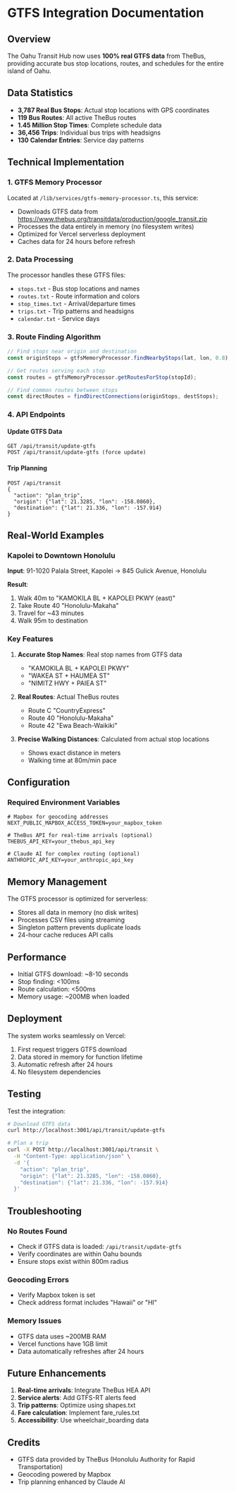 # GTFS Integration Documentation

## Overview

The Oahu Transit Hub now uses **100% real GTFS data** from TheBus, providing accurate bus stop locations, routes, and schedules for the entire island of Oahu.

## Data Statistics

- **3,787 Real Bus Stops**: Actual stop locations with GPS coordinates
- **119 Bus Routes**: All active TheBus routes
- **1.45 Million Stop Times**: Complete schedule data
- **36,456 Trips**: Individual bus trips with headsigns
- **130 Calendar Entries**: Service day patterns

## Technical Implementation

### 1. GTFS Memory Processor

Located at `/lib/services/gtfs-memory-processor.ts`, this service:

- Downloads GTFS data from https://www.thebus.org/transitdata/production/google_transit.zip
- Processes the data entirely in memory (no filesystem writes)
- Optimized for Vercel serverless deployment
- Caches data for 24 hours before refresh

### 2. Data Processing

The processor handles these GTFS files:
- `stops.txt` - Bus stop locations and names
- `routes.txt` - Route information and colors
- `stop_times.txt` - Arrival/departure times
- `trips.txt` - Trip patterns and headsigns
- `calendar.txt` - Service days

### 3. Route Finding Algorithm

```typescript
// Find stops near origin and destination
const originStops = gtfsMemoryProcessor.findNearbyStops(lat, lon, 0.8); // 800m radius

// Get routes serving each stop
const routes = gtfsMemoryProcessor.getRoutesForStop(stopId);

// Find common routes between stops
const directRoutes = findDirectConnections(originStops, destStops);
```

### 4. API Endpoints

#### Update GTFS Data
```
GET /api/transit/update-gtfs
POST /api/transit/update-gtfs (force update)
```

#### Trip Planning
```
POST /api/transit
{
  "action": "plan_trip",
  "origin": {"lat": 21.3285, "lon": -158.0860},
  "destination": {"lat": 21.336, "lon": -157.914}
}
```

## Real-World Examples

### Kapolei to Downtown Honolulu

**Input**: 91-1020 Palala Street, Kapolei → 845 Gulick Avenue, Honolulu

**Result**:
1. Walk 40m to "KAMOKILA BL + KAPOLEI PKWY (east)"
2. Take Route 40 "Honolulu-Makaha"
3. Travel for ~43 minutes
4. Walk 95m to destination

### Key Features

1. **Accurate Stop Names**: Real stop names from GTFS data
   - "KAMOKILA BL + KAPOLEI PKWY"
   - "WAKEA ST + HAUMEA ST"
   - "NIMITZ HWY + PAIEA ST"

2. **Real Routes**: Actual TheBus routes
   - Route C "CountryExpress"
   - Route 40 "Honolulu-Makaha"
   - Route 42 "Ewa Beach-Waikiki"

3. **Precise Walking Distances**: Calculated from actual stop locations
   - Shows exact distance in meters
   - Walking time at 80m/min pace

## Configuration

### Required Environment Variables

```env
# Mapbox for geocoding addresses
NEXT_PUBLIC_MAPBOX_ACCESS_TOKEN=your_mapbox_token

# TheBus API for real-time arrivals (optional)
THEBUS_API_KEY=your_thebus_api_key

# Claude AI for complex routing (optional)
ANTHROPIC_API_KEY=your_anthropic_api_key
```

## Memory Management

The GTFS processor is optimized for serverless:

- Stores all data in memory (no disk writes)
- Processes CSV files using streaming
- Singleton pattern prevents duplicate loads
- 24-hour cache reduces API calls

## Performance

- Initial GTFS download: ~8-10 seconds
- Stop finding: <100ms
- Route calculation: <500ms
- Memory usage: ~200MB when loaded

## Deployment

The system works seamlessly on Vercel:

1. First request triggers GTFS download
2. Data stored in memory for function lifetime
3. Automatic refresh after 24 hours
4. No filesystem dependencies

## Testing

Test the integration:

```bash
# Download GTFS data
curl http://localhost:3001/api/transit/update-gtfs

# Plan a trip
curl -X POST http://localhost:3001/api/transit \
  -H "Content-Type: application/json" \
  -d '{
    "action": "plan_trip",
    "origin": {"lat": 21.3285, "lon": -158.0860},
    "destination": {"lat": 21.336, "lon": -157.914}
  }'
```

## Troubleshooting

### No Routes Found
- Check if GTFS data is loaded: `/api/transit/update-gtfs`
- Verify coordinates are within Oahu bounds
- Ensure stops exist within 800m radius

### Geocoding Errors
- Verify Mapbox token is set
- Check address format includes "Hawaii" or "HI"

### Memory Issues
- GTFS data uses ~200MB RAM
- Vercel functions have 1GB limit
- Data automatically refreshes after 24 hours

## Future Enhancements

1. **Real-time arrivals**: Integrate TheBus HEA API
2. **Service alerts**: Add GTFS-RT alerts feed
3. **Trip patterns**: Optimize using shapes.txt
4. **Fare calculation**: Implement fare_rules.txt
5. **Accessibility**: Use wheelchair_boarding data

## Credits

- GTFS data provided by TheBus (Honolulu Authority for Rapid Transportation)
- Geocoding powered by Mapbox
- Trip planning enhanced by Claude AI